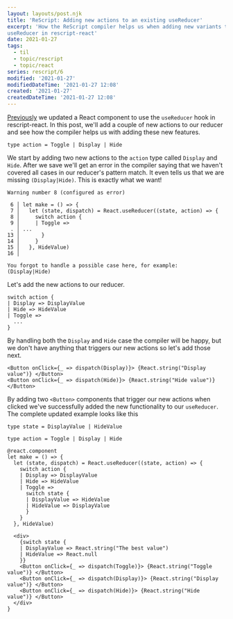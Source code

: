 ```yaml
---
layout: layouts/post.njk
title: 'ReScript: Adding new actions to an existing useReducer'
excerpt: 'How the ReScript compiler helps us when adding new variants to a
useReducer in rescript-react'
date: 2021-01-27
tags:
  - til
  - topic/rescript
  - topic/react
series: rescript/6
modified: '2021-01-27'
modifiedDateTime: '2021-01-27 12:08'
created: '2021-01-27'
createdDateTime: '2021-01-27 12:08'
---
```


[Previously](/posts/using-usereducer-in-rescript-react/) we updated a
React component to use the `useReducer` hook in rescript-react. In this post, we'll
add a couple of new actions to our reducer and see how the compiler helps us
with adding these new features.

```reason
type action = Toggle | Display | Hide
```

We start by adding two new actions to the `action` type called `Display` and
`Hide`. After we save we'll get an error in the compiler saying that we haven't
covered all cases in our reducer's pattern match. It even tells us that we are
missing `(Display|Hide)`. This is exactly what we want!

```reason
Warning number 8 (configured as error)

 6 │ let make = () => {
 7 │   let (state, dispatch) = React.useReducer((state, action) => {
 8 │     switch action {
 9 │     | Toggle =>
 . │ ...
13 │       }
14 │     }
15 │   }, HideValue)
16 │

You forgot to handle a possible case here, for example:
(Display|Hide)
```

Let's add the new actions to our reducer.

```reason
switch action {
| Display => DisplayValue
| Hide => HideValue
| Toggle =>
  ...
}
```

By handling both the `Display` and `Hide` case the compiler will be happy, but
we don't have anything that triggers our new actions so let's add those next.

```reason
<Button onClick={_ => dispatch(Display)}> {React.string("Display value")} </Button>
<Button onClick={_ => dispatch(Hide)}> {React.string("Hide value")} </Button>
```

By adding two `<Button>` components that trigger our new actions when clicked we've successfully added the new functionality to our `useReducer`.
The complete updated example looks like this

```reason
type state = DisplayValue | HideValue

type action = Toggle | Display | Hide

@react.component
let make = () => {
  let (state, dispatch) = React.useReducer((state, action) => {
    switch action {
    | Display => DisplayValue
    | Hide => HideValue
    | Toggle =>
      switch state {
      | DisplayValue => HideValue
      | HideValue => DisplayValue
      }
    }
  }, HideValue)

  <div>
    {switch state {
    | DisplayValue => React.string("The best value")
    | HideValue => React.null
    }}
    <Button onClick={_ => dispatch(Toggle)}> {React.string("Toggle value")} </Button>
    <Button onClick={_ => dispatch(Display)}> {React.string("Display value")} </Button>
    <Button onClick={_ => dispatch(Hide)}> {React.string("Hide value")} </Button>
  </div>
}
```
